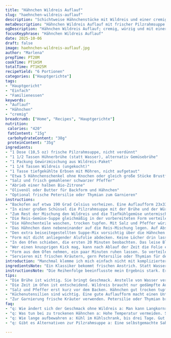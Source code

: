 ```yaml
---
title: "Hähnchen Wildreis Auflauf"
slug: "haehnchen-wildreis-auflauf"
description: "Schichtweise Hähnchenstücke mit Wildreis und einer cremigen Sauce aus frischer Pilzrahmsuppe. Ersetzt die Wasserbasis durch Brühe für mehr Aroma. Statt fester Karotten nehme ich tiefgekühlte Gemüsemischung, so entfällt schnippeln. Abrieb von Zitronenschale gibt dem Ganzen ein frisches, überraschendes Aroma. Backzeit minimal verlängert, damit das Hähnchen zart bleibt und der Reis aufquillt, ohne matschig zu werden. Feine Gewürze und richtige Folienabdeckung bewahren die Saftigkeit. Einfach zu variieren, wenn kein Wildreis da ist. Praxis: kein Anbrennen vermeiden, Sauce leicht kopfüber gießen, schmeckt warm und sogar als Rest am nächsten Tag."
metaDescription: "Hähnchen Wildreis Auflauf mit frischer Pilzrahmsuppe und Zitrone; aromatisch und nahrhaft, perfekt für gesellige Abende."
ogDescription: "Hähnchen Wildreis Auflauf; cremig, würzig und mit einer frischen Zitronennote – ideal für alle, die einfach und lecker essen wollen."
focusKeyphrase: "Hähnchen Wildreis Auflauf"
date: 2025-10-06
draft: false
image: haehnchen-wildreis-auflauf.jpg
author: "Marlena"
prepTime: PT20M
cookTime: PT1H5M
totalTime: PT1H25M
recipeYield: "6 Portionen"
categories: ["Hauptgerichte"]
tags:
- "Hauptgericht"
- "Einfach"
- "Familienessen"
keywords:
- "Auflauf"
- "Hähnchen"
- "cremig"
breadcrumb: ["Home", "Recipes", "Hauptgerichte"]
nutrition: 
 calories: "420"
 fatContent: "15g"
 carbohydrateContent: "38g"
 proteinContent: "35g"
ingredients:
- "1 Dose (10,5 oz) frische Pilzrahmsuppe, nicht verdünnt"
- "1 1/2 Tassen Hühnerbrühe (statt Wasser), alternativ Gemüsebrühe"
- "1 Packung Gewürzmischung aus Wildreis-Paket"
- "1 1/4 Tassen Wildreis (ungekocht)"
- "1 Tasse tiefgekühlte Erbsen mit Möhren, nicht aufgetaut"
- "Etwa 5 Hähnchenschenkel ohne Knochen oder gleich große Stücke Brustfleisch"
- "Salz und frisch gemahlener schwarzer Pfeffer"
- "Abrieb einer halben Bio-Zitrone"
- "Olivenöl oder Butter für Backform und Hähnchen"
- "Optional frische Petersilie oder Thymian zum Garnieren"
instructions:
- "Backofen auf etwa 190 Grad Celsius vorheizen. Eine Auflaufform 23x33 cm leicht mit Öl oder Butter einfetten. Das verhindert Kleben und sorgt für leichte Reinigung."
- "In einer großen Schüssel die Pilzrahmsuppe mit der Brühe und der Würzmischung verrühren. Wesentlich ist, die Würze komplett zu lösen, damit später keine Klümpchen entstehen. Von diesem Mix etwa 150 ml abnehmen und beiseite stellen, dient später als gezieltes Flavour-Topping."
- "Zum Rest der Mischung den Wildreis und die Tiefkühlgemüse untermischen. Tiefgekühlte Erbsen und Möhren haben den Vorteil, dass sie beim Backen nicht matschig werden, sondern Biss behalten."
- "Die Reis-Gemüse-Suppe gleichmäßig in der vorbereiteten Form verteilen. Wichtig: Nicht zu stark drücken, sonst wird das ganze kompakter als gewollt."
- "Die Hähnchenteile waschen, trocken tupfen. Mit Salz und Pfeffer würzen, Zitronenabrieb hinzufügen. Das gibt die nötige Frische und hebt das erdige Aroma vom Wildreis."
- "Das Hähnchen dann nebeneinander auf die Reis-Mischung legen. Auf Abstand achten, damit alles gleichmäßig gart."
- "Den extra beiseitegestellten Suppe-Mix vorsichtig über die Hähnchen verteilen. Hier reicht ein langsames Gießen, sonst läuft alles runter und Sauce fehlt im Inneren."
- "Form mit dicht anliegender Alufolie abdecken. Keine Löcher drin lassen, sonst verliert man die wertvolle Feuchtigkeit. Für mehr Geschmack und saftige Fleischstruktur unbedingt luftdicht arbeiten."
- "In den Ofen schieben, die ersten 20 Minuten beobachten. Das leise Blubbern aus der Form zeigt, dass die Flüssigkeit arbeitet. Danach für weitere ca. 40 Minuten backen - mit Folie wohlgemerkt. Wichtig ist, dass das Hähnchen eine Innentemperatur von 74 Grad Celsius erreicht. Ein Thermometer ist Gold wert. Alternativ: Fleisch ist beim Eindrücken nicht mehr glasig, die Säfte laufen klar."
- "Wer einen knusprigen Kick mag, kann nach Ablauf der Zeit die Folie entfernen und die letzten 5 Minuten den Grill kurz anschalten. Dann beginnt die Haut leicht zu bräunen und wird geschmacklich intensiver. Aufpassen, nicht verbrennen."
- "Form aus dem Ofen nehmen, ein paar Minuten ruhen lassen. So verteilen sich die Säfte besser, der Reis wirkt fluffiger und nicht klebrig."
- "Servieren mit frischen Kräutern, gern Petersilie oder Thymian für den aromatischen Abschluss. Mit einem frischen Salat oder gedünstetem Brokkoli passt es prima zusammen."
introduction: "Manchmal klemme ich mich einfach nicht mit komplizierter Vorbereitung. Da war ich stur, hab den Wildreis nicht vorgekocht, um genau zu sein. Überraschung, die Zeit im Ofen verlängert sich, aber das Ergebnis lohnt sich für mich. Wildreis bringt diese leicht nussige Note, eine tolle Alternative zu normalem Langkornreis. Die Kombination mit cremiger Pilzrahmsuppe und einem Hauch Zitrone erzeugt eine aromatisch ausgewogene Grundbasis, die ich sonst nicht erwartet hätte. Die Tiefkühlgemüse sparen Aufwand und geben knackige, farbige Akzente, die den Auflauf lebendig machen. Die richtige Backzeit erkennst du nicht nur am Timer. Ich verlasse mich auf Dampfbildung im Wasserbad, Geräuschkulisse beim Kochen, und auf die Hähnchentemperatur. Kein Risiko bei zu trockenen Fleischstücken durch luftdichtes Abdecken mit Folie. Meine kleine Drehung mit Zitrone bringt den Unterschied - probiere es aus, man will das nicht mehr missen. Bleibt locker, probier aus, auch wenn die Zeit mal knapp ist, so ein Auflauf kann vieles retten."
ingredientsNote: "Ein Klassiker bekommt frischen Anstrich. Statt Wasser zwinge ich Brühe in den Mix - mehr Umami, keine Wässerigkeit. Manche greifen zu Dickmilch oder Sahne, das funktioniert, macht es aber schwerer. Du kannst normales Hähnchen nehmen, aber Knochenteile geben mehr Geschmack. Ohne Knochen wird das sauberer, aber musst gießen statt zupfen. Tiefkühlgemüse statt frische Möhren und Erbsen spart die Vorbereitung, außerdem sorgen Teile im Gefrorenen für festen Biss und Farbe. Frische Zitrone ist essentiell - du kannst Zitronensaft nehmen, aber Abrieb bringt dieses zarte Aroma, das man erst am Ende bemerkt. Pilzrahmsuppe muss nicht von der Dose sein - selbstgemacht geht, braucht aber Zeit und Ausdauer. Salz und Pfeffer sind Basis; zusätzlich könnte ich Knoblauch oder Paprikapulver probieren, je nach Geschmack. Wenn kein Wildreis zur Hand, nimm Naturreis oder Langkorn, aber Backzeit anpassen, achten auf Flüssigkeitsaufnahme."
instructionsNote: "Die Reihenfolge beeinflusste mein Ergebnis stark. Erst Suppe mit Brühe und Würze anrühren, das Mischungsverhältnis stimmt so, dass der Reis wunderbare Sättigung bekommt ohne pappig zu werden. Hälfte der Sauce beiseite nehmen, nicht weggießen! Diese Technik bringe ich immer wieder, um Geschmacksschichten zu schaffen. Kein einfaches gleichmäßiges Übergießen, sondern gezielte Beschichtung des Fleisches. Hähnchen trocken tupfen – das unterschätzt man oft, sonst wird es im Ofen kaum knusprig. Würzen erst vor dem Backen, sonst läuft alles raus. Dichtes Abdecken fundamental, sonst verdunstet zu viel und du bekommst trockenen Reis oder trockenes Fleisch. Backzeit schwankt durch Ofen; wichtig sind Geräusche im Auflauf – leichtes Blubbern als Zeichen. Nach 50 Minuten probiere ich die Konsistenz mit Gabel – Reis sollte weich, aber nicht matschig sein. Ich klemme mich nicht an Minuten, sondern an solchen Details auf, die Küchenprofis kennen. Am Schluss Wer mag nimmt Folie ab, Grill an, für letzten Finish - VORSICHT, hält man nicht auf. Ruhezeit hilft immer: Fleischsaft verteilt sich, Reis wird lockerer. Es lohnt sich, kein hektisches Aufschneiden direkt aus dem Ofen."
tips:
- "Die Brühe ist wichtig. Sie bringt Geschmack. Anstelle von Wasser verwenden. Frisch zubereitete Brühe oder Suppenreste sind ideal. Verwende Gemüsebrühe für eine leichtere Version."
- "Die Zeit im Ofen ist entscheidend. Wildreis braucht nur gedämpfte Aufmerksamkeit. Nach 50 Minuten probiere den Reis. Sollte er weich sein, aber noch Biss haben. Blubbern im Auflauf ist gutes Zeichen."
- "Salz und Pfeffer erst kurz vor dem Backen. Hähnchen gut trocken tupfen. Das hilft, die Haut schön knusprig zu machen. Zu viel Wasser, und es wird wenig knusprig. Das merkt man schnell."
- "Küchenutensilien sind wichtig. Eine gute Auflaufform macht einen Unterschied. Alufolie dicht abdecken, sonst entweicht zu viel Feuchtigkeit. Eine saftige Textur muss sein."
- "Zur Garnierung frische Kräuter verwenden. Petersilie oder Thymian bringen Frische. Anstelle von Frischkräutern gehen auch gefrorene. Aber frisches Aroma macht vieles einfacher."
faq:
- "q: Wie ändert sich der Geschmack ohne Wildreis a: Man kann Langkornreis nehmen. Braucht jedoch längere Kochzeit. Geschmack bleibt nicht gleich. Wildreis hat besonderen nussigen Charakter."
- "q: Was tun bei zu trockenen Hähnchen a: Hohe Temperatur vermeiden. Stattdessen auf niedrige Hitze garen. Die Folie sollte beim Backen immer drauf sein."
- "q: Wie lange aufbewahren a: Kühl im Kühlschrank, bis drei Tage. Gut in einem Behälter lagern. Kann aufgewärmt werden. Aber Sauce muss wieder gut werden, damit es saftig bleibt."
- "q: Gibt es Alternativen zur Pilzrahmsuppe a: Eine selbstgemachte Sahnesuppe funktioniert auch. Oder einfach eine andere cremige Suppe verwenden. Das Aroma ändert sich etwas, aber bleibt lecker."

---
```

